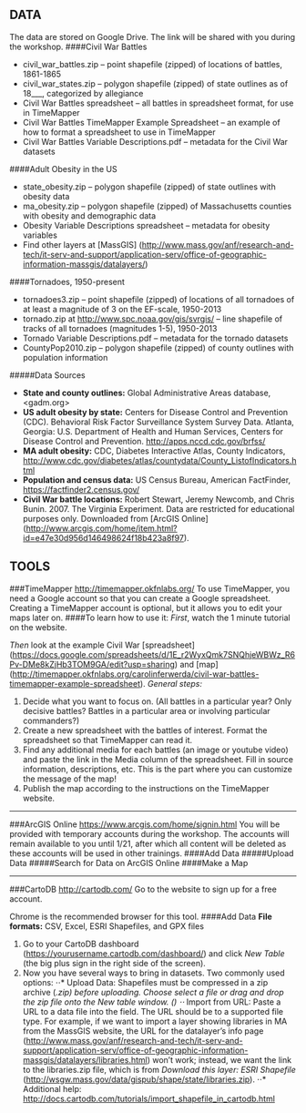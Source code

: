 ## DATA
The data are stored on Google Drive. The link will be shared with you during the workshop.
####Civil War Battles
* civil_war_battles.zip – point shapefile (zipped) of locations of battles, 1861-1865
* civil_war_states.zip – polygon shapefile (zipped) of state outlines as of 18___, categorized by allegiance
* Civil War Battles spreadsheet – all battles in spreadsheet format, for use in TimeMapper
* Civil War Battles TimeMapper Example Spreadsheet – an example of how to format a spreadsheet to use in TimeMapper
* Civil War Battles Variable Descriptions.pdf – metadata for the Civil War datasets

####Adult Obesity in the US
* state_obesity.zip – polygon shapefile (zipped) of state outlines with obesity data
* ma_obesity.zip – polygon shapefile (zipped) of Massachusetts counties with obesity and demographic data
* Obesity Variable Descriptions spreadsheet – metadata for obesity variables
* Find other layers at [MassGIS] (http://www.mass.gov/anf/research-and-tech/it-serv-and-support/application-serv/office-of-geographic-information-massgis/datalayers/) 

####Tornadoes, 1950-present
* tornadoes3.zip – point shapefile (zipped) of locations of all tornadoes of at least a magnitude of 3 on the EF-scale, 1950-2013
* tornado.zip at <http://www.spc.noaa.gov/gis/svrgis/> – line shapefile of tracks of all tornadoes (magnitudes 1-5), 1950-2013
* Tornado Variable Descriptions.pdf – metadata for the tornado datasets
* CountyPop2010.zip – polygon shapefile (zipped) of county outlines with population information

#####Data Sources
* **State and county outlines:** Global Administrative Areas database, <gadm.org>
* **US adult obesity by state:**  Centers for Disease Control and Prevention (CDC). Behavioral Risk Factor Surveillance System Survey Data. Atlanta, Georgia: U.S. Department of Health and Human Services, Centers for Disease Control and Prevention. <http://apps.nccd.cdc.gov/brfss/>
* **MA adult obesity:**  CDC, Diabetes Interactive Atlas, County Indicators, <http://www.cdc.gov/diabetes/atlas/countydata/County_ListofIndicators.html>
* **Population and census data:** US Census Bureau, American FactFinder, <https://factfinder2.census.gov/>
* **Civil War battle locations:** Robert Stewart, Jeremy Newcomb, and Chris Bunin. 2007. The Virginia Experiment. Data are restricted for educational purposes only. Downloaded from [ArcGIS Online] (http://www.arcgis.com/home/item.html?id=e47e30d956d146498624f18b423a8f97). 


## TOOLS
###TimeMapper  <http://timemapper.okfnlabs.org/>
To use TimeMapper, you need a Google account so that you can create a Google spreadsheet. Creating a TimeMapper account is optional, but it allows you to edit your maps later on.
####To learn how to use it:
*First*, watch the 1 minute tutorial on the website.

*Then* look at the example Civil War [spreadsheet] (https://docs.google.com/spreadsheets/d/1E_r2WyxQmk7SNQhjeWBWz_R6Pv-DMe8kZjHb3TOM9GA/edit?usp=sharing) and [map] (http://timemapper.okfnlabs.org/carolinferwerda/civil-war-battles-timemapper-example-spreadsheet).
*General steps:*
1. Decide what you want to focus on. (All battles in a particular year? Only decisive battles? Battles in a particular area or involving particular commanders?)
2. Create a new spreadsheet with the battles of interest. Format the spreadsheet so that TimeMapper can read it.
3. Find any additional media for each battles (an image or youtube video) and paste the link in the Media column of the spreadsheet. Fill in source information, descriptions, etc. This is the part where you can customize the message of the map!
4. Publish the map according to the instructions on the TimeMapper website.

---
###ArcGIS Online  <https://www.arcgis.com/home/signin.html>
You will be provided with temporary accounts during the workshop. The accounts will remain available to you until 1/21, after which all content will be deleted as these accounts will be used in other trainings.
####Add Data
#####Upload Data
#####Search for Data on ArcGIS Online
####Make a Map

---
###CartoDB  <http://cartodb.com/>
Go to the website to sign up for a free account.

Chrome is the recommended browser for this tool.
####Add Data
**File formats:** CSV, Excel, ESRI Shapefiles, and GPX files
1. Go to your CartoDB dashboard (https://yourusername.cartodb.com/dashboard/)  and click *New Table* (the big plus sign in the right side of the screen).
2. Now you have several ways to bring in datasets. Two commonly used options:
⋅⋅* Upload Data: Shapefiles must be compressed in a zip archive (*.zip) before uploading. Choose *select a file* or drag and drop the zip file onto the New table window. () 
⋅⋅* Import from URL: Paste a URL to a data file into the field. The URL should be to a supported file type. For example, if we want to import a layer showing libraries in MA from the MassGIS website, the URL for the datalayer’s info page (http://www.mass.gov/anf/research-and-tech/it-serv-and-support/application-serv/office-of-geographic-information-massgis/datalayers/libraries.html) won’t work; instead, we want the link to the libraries.zip file, which is from *Download this layer: ESRI Shapefile* (http://wsgw.mass.gov/data/gispub/shape/state/libraries.zip).
⋅⋅* Additional help: http://docs.cartodb.com/tutorials/import_shapefile_in_cartodb.html
